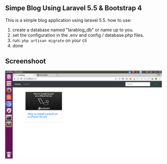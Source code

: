 
## Simpe Blog Using Laravel 5.5 & Bootstrap 4

This is a simple blog application using laravel 5.5.
how to use:
1. create a database named "larablog_db" or name up to you.
2. set the configuration in the .env and config / database.php files.
3. run:
``
php artisan migrate
`` on your cli
4. done

## Screenshoot
![alt text](https://raw.githubusercontent.com/fariswidhi/larablog/master/public/uploads/ss.png)

